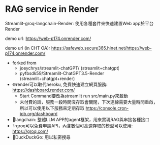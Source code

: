 # RAG service in Render
Streamlit-groq-langchain-Render: 使用各種套件來快速建置Web app於平台Render

demo url: https://web-p174.onrender.com/

demo url (in CHT OA): https://safeweb.secure365.hinet.net/https://web-p174.onrender.com/

 - forked from
    - joeychrys/streamlit-chatGPT/ (streamlit+chatgpt)
    - pyfbsdk59/Streamlit-ChatGPT3.5-Render (streamlit+chatgpt+render)
 - 🌐render可以取代heroku, 免費快速建立網頁服務: https://dashboard.render.com/
   - Start Command要改為streamlit run src/main.py來啟動
   - 未付費的話，服務一段時間沒存取會關閉，下次連線需要大量時間重啟，所以可以使用以下服務來定期存取 https://console.cron-job.org/dashboard
 - 🦜langchain: 整體LLM APP的agent框架，用來實現RAG與串接各種接口
 - ✨groq可以免費申請API，內含數個可高速存取的模型可以使用: https://groq.com/ 
 - 🦆DuckDuckGo: 用以私密搜尋
